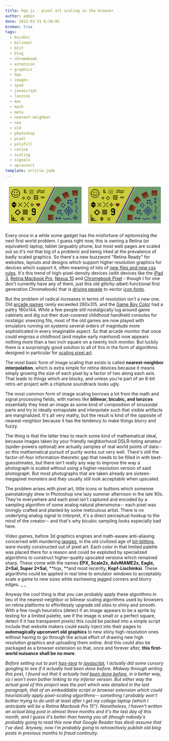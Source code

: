 ```yaml
---
title: hqx.js - pixel art scaling in the browser
author: admin
date: 2013-03-31 6:30:05
broken: true
tags: 
  - bicubic
  - bilinear
  - blit
  - blog
  - chromebook
  - extension
  - graphics
  - hqx
  - images
  - ipad
  - javascript
  - lanzcos
  - mac
  - math
  - meta
  - nearest-neighbor
  - new
  - old
  - photoshop
  - pixel
  - polyfill
  - retina
  - scaling
  - signals
  - upconvert
template: article.jade
---
```


[![Screenshot 2013-03-31 at 5.15.07 PM](Screenshot-2013-03-31-at-5.15.07-PM.png)](http://antimatter15.github.com/hqx.js/)

Every once in a while some gadget has the misfortune of epitomizing the next first world problem. I guess right now, this is owning a Retina (or equivalent) laptop, tablet (arguably phone, but most web pages are scaled out so it's not that big of a problem) and being irked at the prevalence of badly scaled graphics. So there's a new buzzword "Retina Ready" for websites, layouts and designs which support higher resolution graphics for devices which support it, often meaning of lots of [new files and new css rules](http://37signals.com/svn/posts/3271-easy-retina-ready-images-using-scss). It's this trend of high-pixel-density devices (with devices like the [iPad 3](http://www.apple.com/ipad/), [Retina Macbook Pro](http://www.apple.com/macbook-pro/), [Nexus 10](http://www.google.com/nexus/10/) and [Chromebook Pixel](http://www.google.com/intl/en/chrome/devices/chromebook-pixel/) - though I for one don't currently have any of them, just this old glitchy-albeit-functional first generation Chromebook) that is [driving people](https://github.com/twitter/bootstrap/pull/6342) to vector [icon fonts](http://fortawesome.github.com/Font-Awesome/).

But the problem of radical increases in terms of resolution isn't a new one. Old [arcade games](http://en.wikipedia.org/wiki/Video_game_arcade_cabinet#Parts_of_an_arcade_cabinet) rarely exceeded 260x315, and the [Game Boy Color](http://en.wikipedia.org/wiki/Game_Boy_Color#Specifications) had a paltry 160x144\. While a few people still nostalgically lug around game cabinets and dig out their dust-covered childhood handheld consoles for nostalgic sneezing fits, most of the old games are now played with emulators running on systems several orders of magnitude more sophisticated in every imaginable aspect. So that arcade monitor that once could engross a childhood (and maybe early manhood) now appears nothing more than a two inch square on a twenty inch monitor. But luckily there is a surprisingly good solution to all of this in the form of algorithms designed in particular for [scaling pixel art](http://en.wikipedia.org/wiki/Image_scaling#Pixel_art_scaling_algorithms).

The most basic form of image scaling that exists is called **nearest-neighbor interpolation**, which is extra simple for retina devices because it means simply growing the size of each pixel by a factor of two along each axis. That leads to things which are blocky, and unless you're part of an 8-bit retro-art project with a chiptune soundtrack looks ugly.

The most common form of image scaling borrows a lot from the math and signal processing fields, with names like **bilinear, bicubic, and lanzcos** essentially they treat an image as some kind of composition of sinusoidal parts and try to ideally extrapolate and interpolate such that visible artifacts are marginalized. It's all very mathy, but the result is kind of the opposite of nearest-neighbor because it has the tendency to make things blurry and fuzzy.

The thing is that the latter tries to reach some kind of mathematical ideal, because images taken by your friendly neighborhood DSLR-toting amateur (spider-powers optional) are actually samples of real world points of data-- so this mathematical pursuit of purity works out very well. There's still the factor-of-four information-theoretic gap that needs to be filled in with best-guesstimates, but there isn't really any way to improve the way a photograph is scaled without using a higher-resolution version of said photograph. But most photographs that are taken already are sixteen-megapixel monsters and they usually still look acceptable when upscaled.

The problem arises with pixel art, little icons or buttons which someone painstakingly drew in Photoshop one lazy summer afternoon in the late 90s. They're everywhere and each pixel isn't captured and encoded by a sampling algorithm of some analog natural phenomona-- each pixel was lovingly crafted and planted by some meticulous artist. There is no underlying analog signal to interpret, it's a direct perceptual hookup to the mind of the creator-- and that's why bicubic sampling looks especially bad here.

Video games, before 3d graphics engines and math-aware anti-aliasing concerned with murdering [jaggies](http://en.wikipedia.org/wiki/Jaggies), in the old civilized age of [bit-blitting](http://en.wikipedia.org/wiki/Bit_blit), were mostly constructed out of pixel art. Each color in that limited palette was placed there for a reason and could be exploited by specialized algorithms to construct higher-quality upscaled versions which remained sharp. These come with the names **EPX, Scale2x, AdvMAME2x, Eagle, 2×Sal, Super <strong>2×Sal,**</strong> **hqx, **and most recently, **Kopf-Lischinksi**. These algorithms could be applied in real time to emulator windows to acceptably scale a game to new sizes while eschewing jagged corners and blurry edges. _
_

Anyway the cool thing is that you can probably apply these algorithms in lieu of the nearest-neighbor or bilinear scaling algorithms used by browsers on retina platforms to effortlessly upgrade old sites to shiny and smooth. With a few rough heuristics (detect if an image appears to be a sprite by testing for a limited palette, see if the image is small or a perfect square, detect if it has transparent pixels) this could be packed into a simple script include that website makers could easily inject into their pages to **automagically upconvert old graphics** to new shiny high-resolution ones without having to go through the actual effort of drawing new high resolution graphics and uploading them online. And this could also be packaged as a browser extension so that, once and forever after, **this first-world nuisance shall be no more**.

_Before setting out to port [hqx-java](https://github.com/Arcnor/hqx-java) to [javascript](https://github.com/antimatter15/hqx.js), I actually did some cursory googling to see if it actually had been done before. Midway through writing this post, I found out that it actually had [been done before](http://phoboslab.org/log/2010/12/hqx-scaling-in-javascript), in a better way, so I won't even bother linking to my inferior version. But either way the actual goal of this project was the part which was detailed in the last paragraph, that of an embeddable script or browser extension which could heuristically apply pixel-scaling algorithms-- something I probably won't bother trying to do until at least after I get my college laptop (which I anticipate will be a Retina Macbook Pro 15"). Nonetheless, I haven't written an actual blog post in almost three months and it's the last day of this month, and I guess it's better than having you all (though nobody's probably going to read this now that Google Reader has died) assume that I've died. Anyway, now I'm probably going to retroactively publish old blog posts in previous months to fraud continuity._
